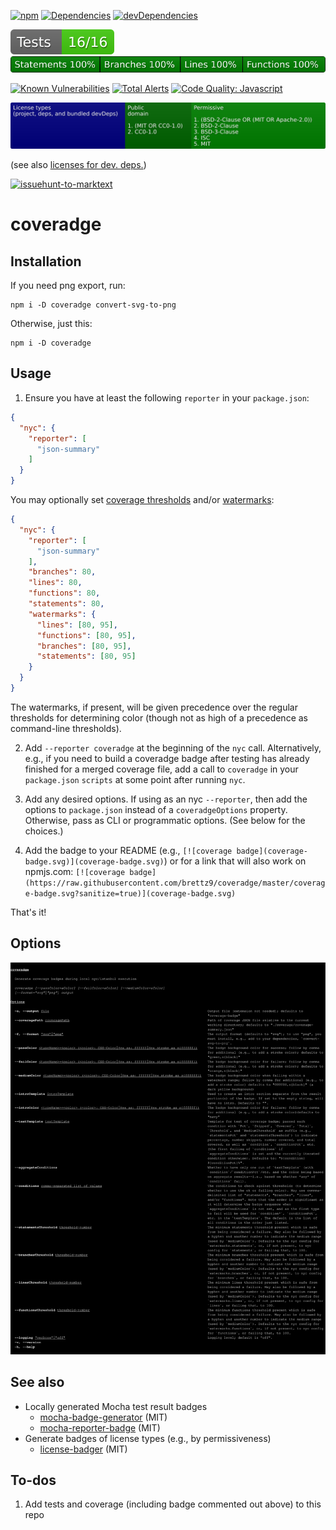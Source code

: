 [![npm](https://img.shields.io/npm/v/coveradge.svg)](https://www.npmjs.com/package/coveradge)
[![Dependencies](https://img.shields.io/david/brettz9/coveradge.svg)](https://david-dm.org/brettz9/coveradge)
[![devDependencies](https://img.shields.io/david/dev/brettz9/coveradge.svg)](https://david-dm.org/brettz9/coveradge?type=dev)

[![testing badge](https://raw.githubusercontent.com/brettz9/coveradge/master/badges/tests-badge.svg?sanitize=true)](badges/tests-badge.svg)
[![coverage badge](https://raw.githubusercontent.com/brettz9/coveradge/master/badges/coverage-badge.svg?sanitize=true)](badges/coverage-badge.svg)

[![Known Vulnerabilities](https://snyk.io/test/github/brettz9/coveradge/badge.svg)](https://snyk.io/test/github/brettz9/coveradge)
[![Total Alerts](https://img.shields.io/lgtm/alerts/g/brettz9/coveradge.svg?logo=lgtm&logoWidth=18)](https://lgtm.com/projects/g/brettz9/coveradge/alerts)
[![Code Quality: Javascript](https://img.shields.io/lgtm/grade/javascript/g/brettz9/coveradge.svg?logo=lgtm&logoWidth=18)](https://lgtm.com/projects/g/brettz9/coveradge/context:javascript)

<!--[![License](https://img.shields.io/npm/l/coveradge.svg)](LICENSE-MIT.txt)-->
[![Licenses badge](https://raw.githubusercontent.com/brettz9/coveradge/master/badges/licenses-badge.svg?sanitize=true)](badges/licenses-badge.svg)

(see also [licenses for dev. deps.](https://raw.githubusercontent.com/brettz9/coveradge/master/badges/licenses-badge-dev.svg?sanitize=true))

[![issuehunt-to-marktext](https://issuehunt.io/static/embed/issuehunt-button-v1.svg)](https://issuehunt.io/r/brettz9/coveradge)

# coveradge

## Installation

If you need png export, run:

```
npm i -D coveradge convert-svg-to-png
```

Otherwise, just this:

```
npm i -D coveradge
```

## Usage

1. Ensure you have at least the following `reporter` in your `package.json`:

```json
{
  "nyc": {
    "reporter": [
      "json-summary"
    ]
  }
}
```

You may optionally set [coverage thresholds](https://github.com/istanbuljs/nyc#coverage-thresholds) and/or [watermarks](https://github.com/istanbuljs/nyc#high-and-low-watermarks):

```json
{
  "nyc": {
    "reporter": [
      "json-summary"
    ],
    "branches": 80,
    "lines": 80,
    "functions": 80,
    "statements": 80,
    "watermarks": {
      "lines": [80, 95],
      "functions": [80, 95],
      "branches": [80, 95],
      "statements": [80, 95]
    }
  }
}
```

The watermarks, if present, will be given precedence over the regular thresholds for determining color (though not as high of a precedence as command-line thresholds).

2. Add `--reporter coveradge` at the beginning of the `nyc` call. Alternatively,
e.g., if you need to build a coveradge badge after testing has already finished
for a merged coverage file, add a call to `coveradge` in your `package.json`
`scripts` at some point after running `nyc`.

3. Add any desired options. If using as an nyc `--reporter`, then add the options to `package.json` instead of a `coveradgeOptions` property. Otherwise, pass as CLI
or programmatic options. (See below for the choices.)

4. Add the badge to your README (e.g., `[![coverage badge](coverage-badge.svg)](coverage-badge.svg)`) or for a link that will also work on npmjs.com: `[![coverage badge](https://raw.githubusercontent.com/brettz9/coveradge/master/coverage-badge.svg?sanitize=true)](coverage-badge.svg)`

That's it!

## Options

[![CLI instructions](cli.svg)](cli.svg)

## See also

- Locally generated Mocha test result badges
  - [mocha-badge-generator](https://github.com/ianpogi5/mocha-badge-generator) (MIT)
  - [mocha-reporter-badge](https://github.com/albanm/mocha-reporter-badge) (MIT)
- Generate badges of license types (e.g., by permissiveness)
  - [license-badger](https://github.com/brettz9/license-badger) (MIT)

## To-dos

1. Add tests and coverage (including badge commented out above) to this repo
